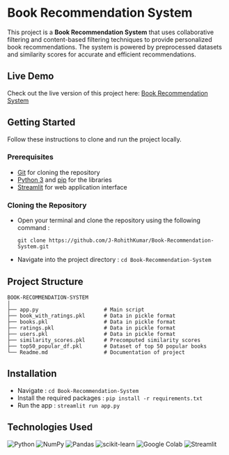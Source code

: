 # Book Recommendation System

This project is a **Book Recommendation System** that uses collaborative filtering and content-based filtering techniques to provide personalized book recommendations. The system is powered by preprocessed datasets and similarity scores for accurate and efficient recommendations.

## Live Demo

Check out the live version of this project here: [Book Recommendation System](https://book-recommendation-system-webapp.streamlit.app/)


## Getting Started
Follow these instructions to clone and run the project locally.
### Prerequisites
- [Git](https://nodejs.org/en) for cloning the repository
- [Python 3](https://www.python.org/) and [pip](https://pip.pypa.io/en/stable/) for the libraries
- [Streamlit](https://streamlit.io/) for web application interface
### Cloning the Repository
- Open your terminal and clone the repository using the following command : 
    
    `git clone https://github.com/J-RohithKumar/Book-Recommendation-System.git`
- Navigate into the project directory : `cd Book-Recommendation-System`

## Project Structure

```plaintext
BOOK-RECOMMENDATION-SYSTEM
│
├── app.py                     # Main script
├── book_with_ratings.pkl      # Data in pickle format
├── books.pkl                  # Data in pickle format
├── ratings.pkl                # Data in pickle format
├── users.pkl                  # Data in pickle format
├── similarity_scores.pkl      # Precomputed similarity scores
├── top50_popular_df.pkl       # Dataset of top 50 popular books
└── Readme.md                  # Documentation of project
```
## Installation

- Navigate : `cd Book-Recommendation-System`
- Install the required packages : `pip install -r requirements.txt`
- Run the app : `streamlit run app.py`

## Technologies Used

![Python](https://img.shields.io/badge/Python-3776AB?style=for-the-badge&logo=python&logoColor=white)
![NumPy](https://img.shields.io/badge/numpy-%23013243.svg?style=for-the-badge&logo=numpy&logoColor=white)
![Pandas](https://img.shields.io/badge/pandas-%23150458.svg?style=for-the-badge&logo=pandas&logoColor=white)
![scikit-learn](https://img.shields.io/badge/scikit--learn-F7931E?style=for-the-badge&logo=scikit-learn&logoColor=white)
![Google Colab](https://img.shields.io/badge/Google%20Colab-%23F9A825.svg?style=for-the-badge&logo=googlecolab&logoColor=white)
![Streamlit](https://img.shields.io/badge/Streamlit-%23FE4B4B.svg?style=for-the-badge&logo=streamlit&logoColor=white)



